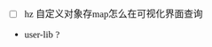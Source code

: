 <span  style="font-family: Simsun,serif; font-size: 17px; ">

- [ ] hz 自定义对象存map怎么在可视化界面查询
- user-lib ?

</span>